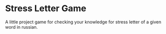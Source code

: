 # Stress Letter Game
A little project game for checking your knowledge for stress letter of a given word in russian.
